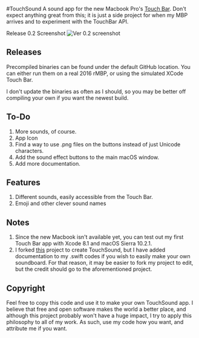#TouchSound
A sound app for the new Macbook Pro's [Touch Bar](https://developer.apple.com/macos/touch-bar/). Don't expect anything great from this; it is just a side project for when my MBP arrives and to experiment with the TouchBar API.

Release 0.2 Screenshot
![Ver 0.2 screenshot](http://i.imgur.com/wDf23Ir.png)

## Releases
Precompiled binaries can be found under the default GitHub location. You can either run them on a real 2016 rMBP, or using the simulated XCode Touch Bar.

I don't update the binaries as often as I should, so you may be better off compiling your own if you want the newest build.

## To-Do
1. More sounds, of course.
2. App Icon
3. Find a way to use .png files on the buttons instead of just Unicode characters.
4. Add the sound effect buttons to the main macOS window.
5. Add more documentation.

## Features
1. Different sounds, easily accessible from the Touch Bar.
2. Emoji and other clever sound names

## Notes
1. Since the new Macbook isn't available yet, you can test out my first Touch Bar app with Xcode 8.1 and macOS Sierra 10.2.1.
2. I forked [this](https://github.com/hungtruong/TouchFart) project to create TouchSound, but I have added documentation to my .swift codes if you wish to easily make your own soundboard. For that reason, it may be easier to fork my project to edit, but the credit should go to the aforementioned project.


## Copyright
Feel free to copy this code and use it to make your own TouchSound app. I believe that free and open software makes the world a better place, and although this project probably won't have a huge impact, I try to apply this philosophy to all of my work. As such, use my code how you want, and attribute me if you want.
